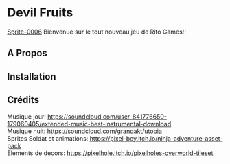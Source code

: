 # Devil Fruits
[Sprite-0006](https://user-images.githubusercontent.com/65688348/152811024-cc77c901-21d0-4ec2-9927-76a9926901e4.png)
Bienvenue sur le tout nouveau jeu de Rito Games!!

## A Propos

## Installation

## Crédits
Musique jour: https://soundcloud.com/user-841776650-179060405/extended-music-best-instrumental-download </br>
Musique nuit: https://soundcloud.com/grandakt/utopia </br>
Sprites Soldat et animations: https://pixel-boy.itch.io/ninja-adventure-asset-pack </br>
Elements de decors: https://pixelhole.itch.io/pixelholes-overworld-tileset </br>